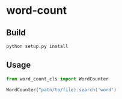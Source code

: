 # word-count

## Build

```bash
python setup.py install
```

## Usage

```python
from word_count_cls import WordCounter

WordCounter("path/to/file).search('word')
```